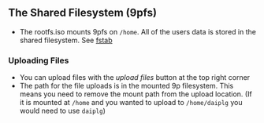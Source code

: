 ## The Shared Filesystem (9pfs)
- The rootfs.iso mounts 9pfs on ```/home```. All of the users data is stored in the shared filesystem. See [fstab](https://github.com/daipham3213/bitbox-buildroot/blob/master/board/bitbox/rootfs_overlay/etc/fstab)
### Uploading Files
- You can upload files with the *upload files* button at the top right corner
- The path for the file uploads is in the mounted 9p filesystem. This means you need to remove the mount path from the upload location. (If it is mounted at ```/home``` and you wanted to upload to ```/home/daiplg``` you would need to use ```daiplg```)